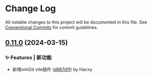 # Change Log

All notable changes to this project will be documented in this file.
See [Conventional Commits](https://conventionalcommits.org) for commit guidelines.

## [0.11.0](https://github.com/oh-my-live2d/oh-my-live2d/compare/v0.10.0...v0.11.0) (2024-03-15)

### ✨ Features | 新功能

- 新增oml2d vite插件 ([d667d1f](https://github.com/oh-my-live2d/oh-my-live2d/commit/d667d1f69277798b9e10095870f25c4e57c52745)) by Hacxy
